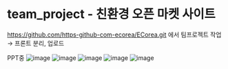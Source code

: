 # team_project - 친환경 오픈 마켓 사이트

https://github.com/https-github-com-ecorea/ECorea.git 에서 팀프로젝트 작업
→ 프론트 분리, 업로드

PPT중 
![image](https://user-images.githubusercontent.com/80305292/166144924-883599e7-484f-436d-bd86-d7b2cda09cca.png)
![image](https://user-images.githubusercontent.com/80305292/166144942-e929716b-05c6-46f4-814d-495936340832.png)
![image](https://user-images.githubusercontent.com/80305292/166144987-bddb2c73-122a-4447-af83-533217f5c339.png)
![image](https://user-images.githubusercontent.com/80305292/166145000-4c426b66-a8c0-4f24-a9bc-f6c60a77d427.png)
![image](https://user-images.githubusercontent.com/80305292/166145018-a5f86a1c-9303-4ad5-9bc5-1bf809226912.png)

